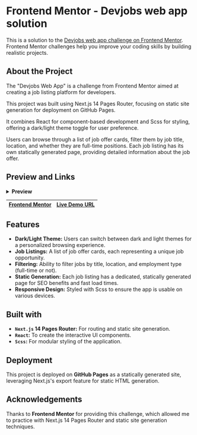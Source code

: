 # Frontend Mentor - Devjobs web app solution

This is a solution to the [Devjobs web app challenge on Frontend Mentor](https://www.frontendmentor.io/challenges/devjobs-web-app-HuvC_LP4l). Frontend Mentor challenges help you improve your coding skills by building realistic projects.

## About the Project

The "Devjobs Web App" is a challenge from Frontend Mentor aimed at creating a job listing platform for developers.

This project was built using Next.js 14 Pages Router, focusing on static site generation for deployment on GitHub Pages.

It combines React for component-based development and Scss for styling, offering a dark/light theme toggle for user preference.

Users can browse through a list of job offer cards, filter them by job title, location, and whether they are full-time positions. Each job listing has its own statically generated page, providing detailed information about the job offer.

## Preview and Links

<details>
<summary><b>Preview</b></summary>
<br>

![](./preview.png)

<br>
</details>

| [Frontend Mentor](https://www.frontendmentor.io/solutions/devjobs-web-app-JUzOCZKDux) | [Live Demo URL](https://ionstici.github.io/devjobs-web-app) |
| ------------------------------------------------------------------------------------- | ----------------------------------------------------------- |

## Features

- **Dark/Light Theme:** Users can switch between dark and light themes for a personalized browsing experience.
- **Job Listings:** A list of job offer cards, each representing a unique job opportunity.
- **Filtering:** Ability to filter jobs by title, location, and employment type (full-time or not).
- **Static Generation:** Each job listing has a dedicated, statically generated page for SEO benefits and fast load times.
- **Responsive Design:** Styled with Scss to ensure the app is usable on various devices.

## Built with

- **`Next.js` 14 Pages Router:** For routing and static site generation.
- **`React`:** To create the interactive UI components.
- **`Scss`:** For modular styling of the application.

## Deployment

This project is deployed on **GitHub Pages** as a statically generated site, leveraging Next.js's export feature for static HTML generation.

## Acknowledgements

Thanks to **Frontend Mentor** for providing this challenge, which allowed me to practice with Next.js 14 Pages Router and static site generation techniques.
